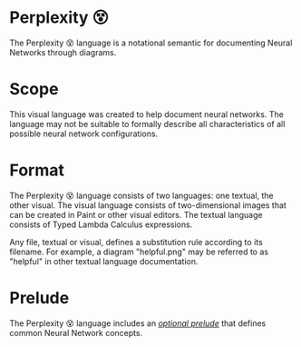 # Perplexity 😵
The Perplexity 😵 language is a notational semantic for documenting Neural Networks through diagrams.

# Scope
This visual language was created to help document neural networks.
The language may not be suitable to formally describe all characteristics of all possible neural network configurations.

# Format
The Perplexity 😵 language consists of two languages: one textual, the other visual. 
The visual language consists of two-dimensional images that can be created in Paint or other visual editors.
The textual language consists of Typed Lambda Calculus expressions.

Any file, textual or visual, defines a substitution rule according to its filename.
For example, a diagram "helpful.png" may be referred to as "helpful" in other textual language documentation.

# Prelude
The Perplexity 😵 language includes an *[optional prelude](/prelude.md)* that defines common Neural Network concepts.
